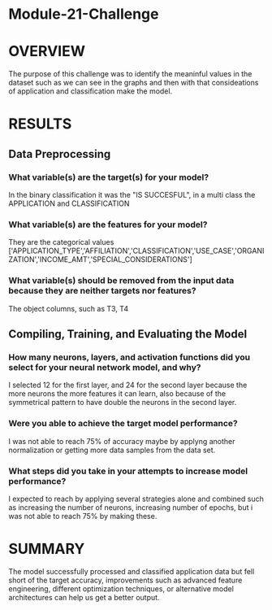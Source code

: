 # Module-21-Challenge
#  OVERVIEW
The purpose of this challenge was to identify the meaninful values in the dataset such as we can see in the graphs and then with that consideations of application and classification make the model.
#  RESULTS
##  Data Preprocessing
  ### What variable(s) are the target(s) for your model?
  In the binary classification it was the "IS SUCCESFUL", in a multi class the APPLICATION and CLASSIFICATION
  ### What variable(s) are the features for your model?
  They are the categorical values ['APPLICATION_TYPE','AFFILIATION','CLASSIFICATION','USE_CASE','ORGANIZATION','INCOME_AMT','SPECIAL_CONSIDERATIONS']
  ### What variable(s) should be removed from the input data because they are neither targets nor features?
  The object columns, such as T3, T4
## Compiling, Training, and Evaluating the Model
 ### How many neurons, layers, and activation functions did you select for your neural network model, and why?
  I selected 12 for the first layer, and 24 for the second layer because the more neurons the more features it can learn, also because of the symmetrical pattern to have double the neurons in the second layer.
 ### Were you able to achieve the target model performance?
  I was not able to reach 75% of accuracy maybe by applyng another normalization or getting more data samples from the data set.
 ### What steps did you take in your attempts to increase model performance?
 I expected to reach by applying several strategies alone and combined such as increasing the number of neurons, increasing number of epochs, but i was not able to reach 75% by making these.
#  SUMMARY
The model successfully processed and classified application data but fell short of the target accuracy, improvements such as advanced feature engineering, different optimization techniques, or alternative model architectures can help us get a better output.
